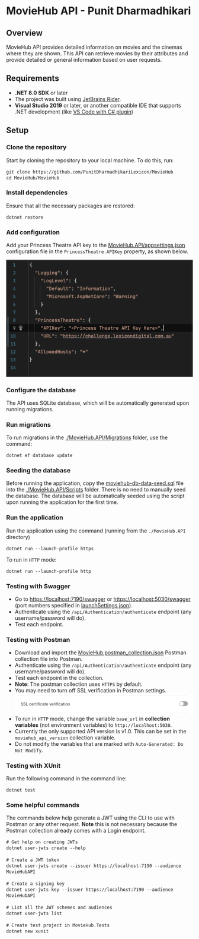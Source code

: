 # MovieHub API - Punit Dharmadhikari

## Overview
MovieHub API provides detailed information on movies and the cinemas where they are shown. This API can retrieve movies by their attributes and provide detailed or general information based on user requests.

## Requirements

- **.NET 8.0 SDK** or later
- The project was built using [JetBrains Rider](https://www.jetbrains.com/rider/).
- **Visual Studio 2019** or later, or another compatible IDE that supports .NET development (like [VS Code with C# plugin](https://code.visualstudio.com/docs/languages/csharp))

## Setup
### Clone the repository
Start by cloning the repository to your local machine. To do this, run:

```shell
git clone https://github.com/PunitDharmadhikariLexicon/MovieHub
cd MovieHub/MovieHub
```

### Install dependencies
Ensure that all the necessary packages are restored:

```shell
dotnet restore
```

### Add configuration
Add your Princess Theatre API key to the [MovieHub.API/appsettings.json](MovieHub.API/appsettings.json) configuration file in the `PrincessTheatre.APIKey` property, as shown below.

![Add Princess Theatre API Key](screenshot-app-settings.png)


### Configure the database
The API uses SQLite database, which will be automatically generated upon running migrations.

### Run migrations
To run migrations in the [./MovieHub.API/Migrations](./MovieHub.API/Migrations) folder, use the command:

```shell
dotnet ef database update
```

### Seeding the database
Before running the application, copy the [moviehub-db-data-seed.sql](https://github.com/Lexicon-Digital/bench-dotnet-training/blob/master/moviehub-api-implementation-task/db/moviehub-db-data-seed.sql) file into the [./MovieHub.API/Scripts](./MovieHub.API/Scripts) folder.
There is no need to manually seed the database. The database will be automatically seeded using the script upon running the application for the first time.

### Run the application
Run the application using the command (running from the `./MovieHub.API` directory)
```shell
dotnet run --launch-profile https
```

To run in `HTTP` mode:
```shell
dotnet run --launch-profile http
```


### Testing with Swagger
- Go to [https://localhost:7190/swagger](https://localhost:7190/swagger) or [https://localhost:5030/swagger](https://localhost:5030/swagger) (port numbers specified in [launchSettings.json](./MovieHub.API/Properties/launchSettings.json)).
- Authenticate using the `/api/Authentication/authenticate` endpoint (any username/password will do).
- Test each endpoint.

### Testing with Postman
- Download and import the [MovieHub.postman_collection.json](./MovieHub.postman_collection.json) Postman collection file into Postman.
- Authenticate using the `/api/Authentication/authenticate` endpoint (any username/password will do).
- Test each endpoint in the collection.
- **Note**: The postman collection uses `HTTPS` by default.
- You may need to turn off SSL verification in Postman settings.
![Turn off SSL Verification in Postman](screenshot-postman-ssl-verification.png)
- To run in `HTTP` mode, change the variable `base_url` in **collection variables** (not environment variables) to `http://localhost:5030`.
- Currently the only supported API version is v1.0. This can be set in the `moviehub_api_version` collection variable.
- Do not modify the variables that are marked with `Auto-Generated: Do Not Modify`.

### Testing with XUnit

Run the following command in the command line:

```shell
dotnet test
```

### Some helpful commands
The commands below help generate a JWT using the CLI to use with Postman or any other request. **Note** this is not necessary because the Postman collection already comes with a Login endpoint.
```shell
# Get help on creating JWTs
dotnet user-jwts create --help   

# Create a JWT token
dotnet user-jwts create --issuer https://localhost:7190 --audience MovieHubAPI

# Create a signing key
dotnet user-jwts key --issuer https://localhost:7190 --audience MovieHubAPI

# List all the JWT schemes and audiences
dotnet user-jwts list

# Create test project in MovieHub.Tests
dotnet new xunit
```